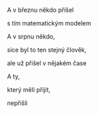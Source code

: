 A v březnu někdo přišel

s tím matematickým modelem

A v srpnu někdo,

sice byl to ten stejný člověk,

ale už přišel v nějakém čase

A ty,

který měli přijít,

nepřišli
